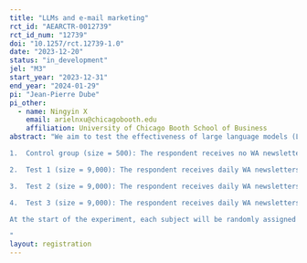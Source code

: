 ```yaml
---
title: "LLMs and e-mail marketing"
rct_id: "AEARCTR-0012739"
rct_id_num: "12739"
doi: "10.1257/rct.12739-1.0"
date: "2023-12-20"
status: "in_development"
jel: "M3"
start_year: "2023-12-31"
end_year: "2024-01-29"
pi: "Jean-Pierre Dube"
pi_other:
  - name: Ningyin X
    email: arielnxu@chicagobooth.edu
    affiliation: University of Chicago Booth School of Business
abstract: "We aim to test the effectiveness of large language models (LLM) in producing “newsletter creative” (NC) compared to human writers. We collaborate with Wine Access (WA), an online wine retailer, to run a randomized controlled experiment (RCT) in a 2-week period so respondents will get/not get NC generated from different sources:
1.	Control group (size = 500): The respondent receives no WA newsletter at all.
2.	Test 1 (size = 9,000): The respondent receives daily WA newsletters created by the human writer team.
3.	Test 2 (size = 9,000): The respondent receives daily WA newsletters created by the LLM.
4.	Test 3 (size = 9,000): The respondent receives daily WA newsletters created by the human team with access to and can tune the LLM. 
At the start of the experiment, each subject will be randomly assigned to one of the experimental cells above and will remain in that cell throughout the 2-week duration of the experiment. Each cell will have a human fact-checker that’s independent of the human writer team so the newsletter has accurate information. The effectiveness of NC can be assessed based on comparisons of multiple outcome variables such as site visits, revenues, and profits.
"
layout: registration
---
```


